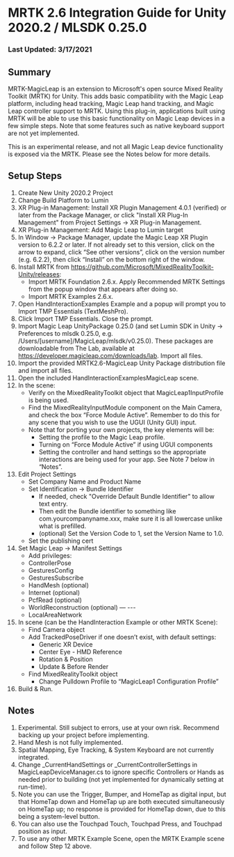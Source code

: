 # MRTK 2.6 Integration Guide for Unity 2020.2 / MLSDK 0.25.0
### Last Updated: 3/17/2021

## Summary

MRTK-MagicLeap is an extension to Microsoft's open source Mixed Reality Toolkit (MRTK) for Unity. This adds basic compatibility with the Magic Leap platform, including head tracking, Magic Leap hand tracking, and Magic Leap controller support to MRTK. Using this plug-in, applications built using MRTK will be able to use this basic functionality on Magic Leap devices in a few simple steps. Note that some features such as native keyboard support are not yet implemented.  

This is an experimental release, and not all Magic Leap device functionality is exposed via the MRTK. Please see the Notes below for more details.


## Setup Steps

1. Create New Unity 2020.2 Project
2. Change Build Platform to Lumin
3. XR Plug-in Management: Install XR Plugin Management 4.0.1 (verified) or later from the Package Manager, or click "Install XR Plug-In Management" from Project Settings -> XR Plug-in Management.
4. XR Plug-in Management: Add Magic Leap to Lumin target
5. In Window -> Package Manager, update the Magic Leap XR Plugin version to 6.2.2 or later.  If not already set to this version, click on the arrow to expand, click “See other versions”, click on the version number (e.g. 6.2.2), then click “Install” on the bottom right of the window.
6. Install MRTK from https://github.com/Microsoft/MixedRealityToolkit-Unity/releases:
   - Import MRTK Foundation 2.6.x. Apply Recommended MRTK Settings from the popup window that appears after doing so.
   - Import MRTK Examples 2.6.x.
8. Open HandInteractionExamples Example and a popup will prompt you to Import TMP Essentials (TextMeshPro).
9. Click Import TMP Essentials. Close the prompt.
10. Import Magic Leap UnityPackage 0.25.0 (and set Lumin SDK in Unity -> Preferences to mlsdk 0.25.0, e.g. /Users/[username]/MagicLeap/mlsdk/v0.25.0). These packages are downloadable from The Lab, available at https://developer.magicleap.com/downloads/lab. Import all files.
11. Import the provided MRTK2.6-MagicLeap Unity Package distribution file and import all files.
12. Open the included HandInteractionExamplesMagicLeap scene.
13. In the scene:
    - Verify on the MixedRealityToolkit object that MagicLeap1InputProfile is being used.
    - Find the MixedRealityInputModule component on the Main Camera, and check the box “Force Module Active”. Remember to do this for any scene that you wish to use the UGUI (Unity GUI) input.
    - Note that for porting your own projects, the key elements will be:
      - Setting the profile to the Magic Leap profile.
      - Turning on “Force Module Active” if using UGUI components
      - Setting the controller and hand settings so the appropriate interactions are being used for your app. See Note 7 below in “Notes”.
14. Edit Project Settings
    - Set Company Name and Product Name
    - Set Identification -> Bundle Identifier
       - If needed, check "Override Default Bundle Identifier" to allow text entry.
       - Then edit the Bundle identifier to something like com.yourcompanyname.xxx, make sure it is all lowercase unlike what is prefilled.
       - (optional) Set the Version Code to 1, set the Version Name to 1.0.
    - Set the publishing cert
15. Set Magic Leap -> Manifest Settings
    - Add privileges:
    - ControllerPose
    - GesturesConfig
    - GesturesSubscribe
    - HandMesh (optional)
    - Internet (optional)
    - PcfRead (optional)
    - WorldReconstruction (optional)
    — ---
    - LocalAreaNetwork
16. In scene (can be the HandInteraction Example or other MRTK Scene):
    - Find Camera object
    - Add TrackedPoseDriver if one doesn’t exist, with default settings:
      - Generic XR Device
      - Center Eye - HMD Reference
      - Rotation & Position
      - Update & Before Render
    - Find MixedRealityToolkit object
      - Change Pulldown Profile to “MagicLeap1 Configuration Profile”
17. Build & Run.

## Notes
1. Experimental. Still subject to errors, use at your own risk. Recommend backing up your project before implementing.
2. Hand Mesh is not fully implemented.
3. Spatial Mapping, Eye Tracking, & System Keyboard are not currently integrated.
4. Change _CurrentHandSettings or _CurrentControllerSettings in MagicLeapDeviceManager.cs to ignore specific Controllers or Hands as needed prior to building (not yet implemented for dynamically setting at run-time).
5. Note you can use the Trigger, Bumper, and HomeTap as digital input, but that HomeTap down and HomeTap up are both executed simultaneously on HomeTap up; no response is provided for HomeTap down, due to this being a system-level button.
6. You can also use the Touchpad Touch, Touchpad Press, and Touchpad position as input.
7. To use any other MRTK Example Scene, open the MRTK Example scene and follow Step 12 above.
